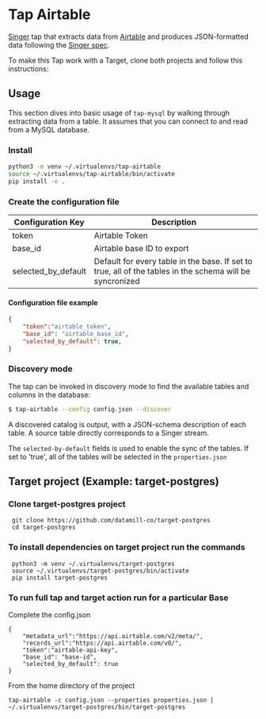 # Tap Airtable

[Singer](https://www.singer.io/) tap that extracts data from [Airtable](https://www.airtable.com/) and produces JSON-formatted data following the [Singer spec](https://github.com/singer-io/getting-started/blob/master/docs/SPEC.md).

To make this Tap work with a Target, clone both projects and follow this instructions:

## Usage

This section dives into basic usage of `tap-mysql` by walking through extracting
data from a table. It assumes that you can connect to and read from a MySQL
database.

### Install

```bash
python3 -m venv ~/.virtualenvs/tap-airtable
source ~/.virtualenvs/tap-airtable/bin/activate
pip install -e .
```


### Create the configuration file


| Configuration Key   | Description                                                                                              |
|---------------------|----------------------------------------------------------------------------------------------------------|
| token               | Airtable Token                                                                                           |
| base_id             | Airtable base ID to export                                                                               |
| selected_by_default | Default for every table in the base. If set to true, all of the tables in the schema will be syncronized |



#### Configuration file example


```json
{
    "token":"airtable_token",
    "base_id": "airtable_base_id",
    "selected_by_default": true,
}
```


### Discovery mode

The tap can be invoked in discovery mode to find the available tables and
columns in the database:

```bash
$ tap-airtable --config config.json --discover

```

A discovered catalog is output, with a JSON-schema description of each table. A
source table directly corresponds to a Singer stream.

The `selected-by-default` fields is used to enable the sync of the tables. If set to 'true', all of the tables will be 
selected in the `properties.json` 



## Target project (Example: target-postgres) 

### Clone target-postgres project

```shell
 git clone https://github.com/datamill-co/target-postgres
 cd target-postgres
```

### To install dependencies on target project run the commands

```shell
 python3 -m venv ~/.virtualenvs/target-postgres
 source ~/.virtualenvs/target-postgres/bin/activate
 pip install target-postgres
```

### To run full tap and target action run for a particular Base

Complete the config.json 

```
{
    "metadata_url":"https://api.airtable.com/v2/meta/",
    "records_url":"https://api.airtable.com/v0/",
    "token":"airtable-api-key",
    "base_id": "base-id",
    "selected_by_default": true
}
```

From the home directory of the project 

```shell
tap-airtable -c config.json --properties properties.json | ~/.virtualenvs/target-postgres/bin/target-postgres 
```
